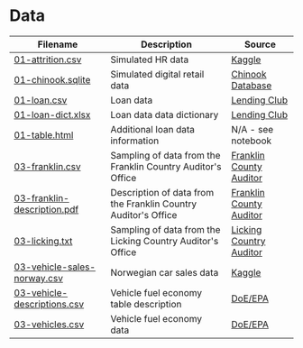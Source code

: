 # Data

|                          Filename                          |                          Description                           |                                                             Source                                                              |
| ---------------------------------------------------------- | -------------------------------------------------------------- | ------------------------------------------------------------------------------------------------------------------------------- |
| [01-attrition.csv](01-attrition.csv)                       | Simulated HR data                                              | [Kaggle](https://www.kaggle.com/pavansubhasht/ibm-hr-analytics-attrition-dataset)                                               |
| [01-chinook.sqlite](01-chinook.sqlite)                     | Simulated digital retail data                                  | [Chinook Database](https://github.com/lerocha/chinook-database)                                                                 |
| [01-loan.csv](01-loan.csv)                                 | Loan data                                                      | [Lending Club](https://www.lendingclub.com/info/download-data.action)                                                           |
| [01-loan-dict.xlsx](01-loan-dict.xlsx)                     | Loan data data dictionary                                      | [Lending Club](https://www.lendingclub.com/info/download-data.action)                                                           |
| [01-table.html](01-table.html)                             | Additional loan data information                               | N/A - see notebook                                                                                                              |
| [03-franklin.csv](03-franklin.txt)                         | Sampling of data from the Franklin Country Auditor's Office    | [Franklin County Auditor](http://property.franklincountyauditor.com/_web/forms/htmlframe.aspx?mode=content/auditorservices.htm) |
| [03-franklin-description.pdf](03-franklin-description )    | Description of data from the Franklin Country Auditor's Office | [Franklin County Auditor](http://property.franklincountyauditor.com/_web/forms/htmlframe.aspx?mode=content/auditorservices.htm) |
| [03-licking.txt](02-licking.txt)                           | Sampling of data from the Licking Country Auditor's Office     | [Licking Country Auditor](https://www.lickingcountyohio.us/)                                                                    |
| [03-vehicle-sales-norway.csv](03-vehicle-sales-norway.csv) | Norwegian car sales data                                       | [Kaggle](https://www.kaggle.com/dmi3kno/newcarsalesnorway)                                                                      |
| [03-vehicle-descriptions.csv](03-vehicle-descriptions.csv) | Vehicle fuel economy table description                         | [DoE/EPA](https://www.fueleconomy.gov/feg/ws/index.shtml)                                                                       |
| [03-vehicles.csv](03-vehiles.csv)                          | Vehicle fuel economy data                                      | [DoE/EPA](https://www.fueleconomy.gov/feg/ws/index.shtml)                                                                       |